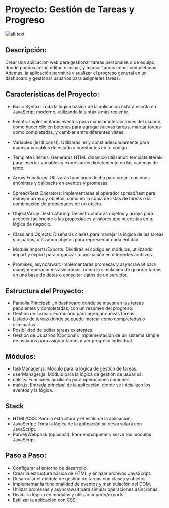 # Proyecto: Gestión de Tareas y Progreso

![alt text](<img src="src/img/screen.png">)

## Descripción:
Crear una aplicación web para gestionar tareas personales o de equipo, donde puedas crear, editar, eliminar, y marcar tareas como completadas. Además, la aplicación permitirá visualizar el progreso general en un dashboard y gestionar usuarios para asignarles tareas.

## Características del Proyecto:
- Basic Syntax: Toda la lógica básica de la aplicación estará escrita en JavaScript moderno, utilizando la sintaxis más reciente.

- Events: Implementarás eventos para manejar interacciones del usuario, como hacer clic en botones para agregar nuevas tareas, marcar tareas como completadas, y cambiar entre diferentes vistas.

- Variables (let & const): Utilizarás let y const adecuadamente para manejar variables de estado y constantes en tu código.

- Template Literals: Generarás HTML dinámico utilizando template literals para insertar variables y expresiones directamente en las cadenas de texto.

- Arrow Functions: Utilizarás funciones flecha para crear funciones anónimas y callbacks en eventos y promesas.

- Spread/Rest Operators: Implementarás el operador spread/rest para manejar arrays y objetos, como en la copia de listas de tareas o la combinación de propiedades de un objeto.

- Object/Array Destructuring: Desestructurarás objetos y arrays para acceder fácilmente a las propiedades y valores que necesitas en tu lógica de negocio.

- Class and Objects: Diseñarás clases para manejar la lógica de las tareas y usuarios, utilizando objetos para representar cada entidad. 

- Module Imports/Exports: Dividirás el código en módulos, utilizando import y export para organizar tu aplicación en diferentes archivos.

- Promises, async/await: Implementarás promesas y async/await para manejar operaciones asíncronas, como la simulación de guardar tareas en una base de datos o consultar datos de un servidor.

## Estructura del Proyecto:

- Pantalla Principal: Un dashboard donde se muestran las tareas pendientes y completadas, con un resumen del progreso.
- Gestión de Tareas: Formulario para agregar nuevas tareas.
- Listado de tareas donde se puede marcar como completadas o eliminarlas.
- Posibilidad de editar tareas existentes.
- Gestión de Usuarios (Opcional): Implementación de un sistema simple de usuarios para asignar tareas y ver progreso individual.

## Módulos: 
- taskManager.js: Módulo para la lógica de gestión de tareas.
- userManager.js: Módulo para la lógica de gestión de usuarios.
- utils.js: Funciones auxiliares para operaciones comunes.
- main.js: Entrada principal de la aplicación, donde se inicializan los eventos y la lógica.

## Stack
- HTML/CSS: Para la estructura y el estilo de la aplicación.
- JavaScript: Toda la lógica de la aplicación se desarrollará con JavaScript.
- Parcel/Webpack (opcional): Para empaquetar y servir los módulos JavaScript.

## Paso a Paso:
- Configurar el entorno de desarrollo.
- Crear la estructura básica de HTML y enlazar archivos JavaScript.
- Desarrollar el módulo de gestión de tareas con clases y objetos.
- Implementar la funcionalidad de eventos y manipulación del DOM.
- Utilizar promesas y async/await para simular operaciones asíncronas.
- Dividir la lógica en módulos y utilizar imports/exports.
- Estilizar la aplicación con CSS.